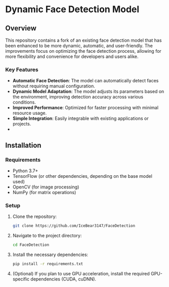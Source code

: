 # Dynamic Face Detection Model

## Overview

This repository contains a fork of an existing face detection model that has been enhanced to be more dynamic, automatic, and user-friendly. The improvements focus on optimizing the face detection process, allowing for more flexibility and convenience for developers and users alike.

### Key Features

- **Automatic Face Detection**: The model can automatically detect faces without requiring manual configuration.
- **Dynamic Model Adaptation**: The model adjusts its parameters based on the environment, improving detection accuracy across various conditions.
- **Improved Performance**: Optimized for faster processing with minimal resource usage.
- **Simple Integration**: Easily integrable with existing applications or projects.
-
## Installation

### Requirements

- Python 3.7+
- TensorFlow (or other dependencies, depending on the base model used)
- OpenCV (for image processing)
- NumPy (for matrix operations)

### Setup

1. Clone the repository:

    ```bash
    git clone https://github.com/IceBear3147/FaceDetection
    ```

2. Navigate to the project directory:

    ```bash
    cd FaceDetection
    ```

3. Install the necessary dependencies:

    ```bash
    pip install -r requirements.txt
    ```

4. (Optional) If you plan to use GPU acceleration, install the required GPU-specific dependencies (CUDA, cuDNN).


